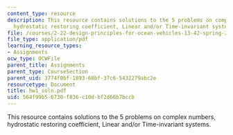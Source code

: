 ```yaml
---
content_type: resource
description: This resource contains solutions to the 5 problems on complex numbers,
  hydrostatic restoring coefficient, Linear and/or Time-invariant systems.
file: /courses/2-22-design-principles-for-ocean-vehicles-13-42-spring-2005/564f99b56730f836c10dbf2d66b7bccb_hw1_soln.pdf
file_type: application/pdf
learning_resource_types:
- Assignments
ocw_type: OCWFile
parent_title: Assignments
parent_type: CourseSection
parent_uid: 3774f0bf-1893-60bf-37c6-5432279abc2e
resourcetype: Document
title: hw1_soln.pdf
uid: 564f99b5-6730-f836-c10d-bf2d66b7bccb
---
```

This resource contains solutions to the 5 problems on complex numbers, hydrostatic restoring coefficient, Linear and/or Time-invariant systems.

